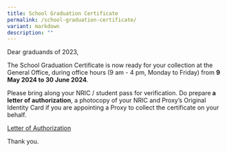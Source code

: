 ```yaml
---
title: School Graduation Certificate
permalink: /school-graduation-certificate/
variant: markdown
description: ""
---
```

<p>Dear graduands of 2023,</p>
<p>The School Graduation Certificate is now ready for your collection at
the General Office, during office hours (9 am - 4 pm, Monday to Friday)
from <strong>9 May 2024 to 30 June 2024</strong>.</p>
<p>Please bring along your NRIC / student pass for verification. Do prepare<strong> a letter of authorization</strong>,
a photocopy of your NRIC and Proxy’s Original Identity Card if you are
appointing a Proxy to collect the certificate on your behalf.</p>
<p><a href="https://go.gov.sg/cert-proxy-form" rel="noopener noreferrer nofollow" target="_blank">Letter of Authorization</a>
</p>
<p>Thank you.</p>
<p></p>